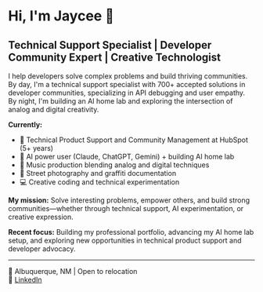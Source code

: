 # Hi, I'm Jaycee 👋

## Technical Support Specialist | Developer Community Expert | Creative Technologist

I help developers solve complex problems and build thriving communities. By day, I'm a technical support specialist with 700+ accepted solutions in developer communities, specializing in API debugging and user empathy. By night, I'm building an AI home lab and exploring the intersection of analog and digital creativity.

**Currently:**
- 🔧 Technical Product Support and Community Management at HubSpot (5+ years)
- 🤖 AI power user (Claude, ChatGPT, Gemini) + building AI home lab
- 🎵 Music production blending analog and digital techniques
- 📸 Street photography and graffiti documentation
- 💻 Creative coding and technical experimentation

**My mission:** Solve interesting problems, empower others, and build strong communities—whether through technical support, AI experimentation, or creative expression.

**Recent focus:** Building my professional portfolio, advancing my AI home lab setup, and exploring new opportunities in technical product support and developer advocacy.

---
📍 Albuquerque, NM | Open to relocation  
💼 [LinkedIn](https://www.linkedin.com/in/jayceelewis)

<!---
jvycee/jvycee is a ✨ special ✨ repository because its `README.md` (this file) appears on your GitHub profile.
You can click the Preview link to take a look at your changes.
--->
